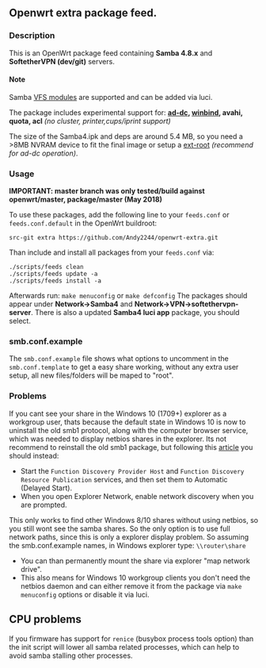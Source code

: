 ## Openwrt extra package feed.

### Description

This is an OpenWrt package feed containing **Samba 4.8.x** and **SoftetherVPN (dev/git)** servers.

#### Note
Samba [VFS modules](https://wiki.samba.org/index.php/Virtual_File_System_Modules) are supported and can be added via luci.

The package includes experimental support for: **[ad-dc](https://wiki.samba.org/index.php/Setting_up_Samba_as_an_Active_Directory_Domain_Controller), [winbind](https://wiki.samba.org/index.php/Configuring_Winbindd_on_a_Samba_AD_DC), avahi, quota, acl** *(no cluster, printer,cups/iprint support)*

The size of the Samba4.ipk and deps are around 5.4 MB, so you need a >8MB NVRAM device to fit the final image or setup a [ext-root](https://openwrt.org/docs/guide-user/additional-software/extroot_configuration) *(recommend for ad-dc operation)*.

### Usage
**IMPORTANT: master branch was only tested/build against openwrt/master, package/master (May 2018)**

To use these packages, add the following line to your ```feeds.conf``` or ```feeds.conf.default``` in the OpenWrt buildroot:

```src-git extra https://github.com/Andy2244/openwrt-extra.git```

Than include and install all packages from your ```feeds.conf``` via:
```
./scripts/feeds clean
./scripts/feeds update -a
./scripts/feeds install -a
```
Afterwards run: 
```make menuconfig``` or ```make defconfig```
The packages should appear under **Network->Samba4** and **Network->VPN->softethervpn-server**. There is also a updated **Samba4 luci app** package, you should select.


### smb.conf.example

The ```smb.conf.example``` file shows what options to uncomment in the ```smb.conf.template``` to get a easy share working, without any extra user setup, all new files/folders will be maped to "root".

### Problems

If you cant see your share in the Windows 10 (1709+) explorer as a workgroup user, thats because the default state in Windows 10 is now to uninstall the old smb1 protocol, along with the computer browser service, which was needed to display netbios shares in the explorer. Its not recommend to reinstall the old smb1 package, but following this [article](https://support.microsoft.com/en-nz/help/4034314/smbv1-is-not-installed-windows-10-and-windows-server-version-1709) you should instead:

* Start the ```Function Discovery Provider Host``` and ```Function Discovery Resource Publication``` services, and then set them to Automatic (Delayed Start).
* When you open Explorer Network, enable network discovery when you are prompted.

This only works to find other Windows 8/10 shares without using netbios, so you still wont see the samba shares. So the only option is to use full network paths, since this is only a explorer display problem. So assuming the smb.conf.example names, in Windows explorer type: ```\\router\share```
* You can than permanently mount the share via explorer "map network drive".
* This also means for Windows 10 workgroup clients you don't need the netbios daemon and can either remove it from the package via ```make menuconfig``` options or disable it via luci.

## CPU problems
If you firmware has support for ```renice``` (busybox process tools option) than the init script will lower all samba related processes, which can help to avoid samba stalling other processes.
